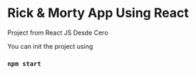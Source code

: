 # Rick & Morty App Using React

Project from React JS Desde Cero

You can init the project using

### `npm start`


